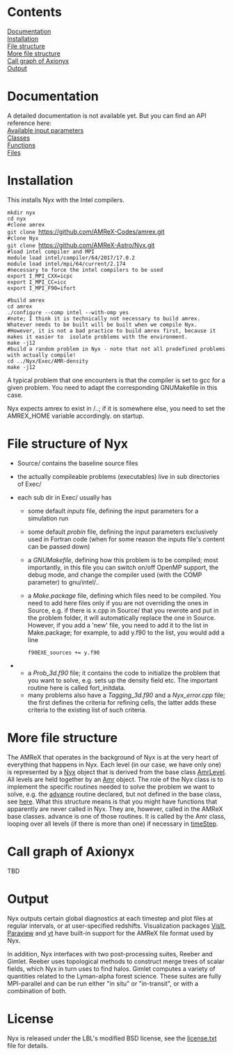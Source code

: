 # Contents
[Documentation](#Documentation)  
[Installation](#installation)  
[File structure](#file-structure-of-nyx)  
[More file structure](#more-file-structure)   
[Call graph of Axionyx](#call-graph-of-axionyx)  
[Output](#output)  

# Documentation 
A detailed documentation is not available yet. But you can find an API reference here:  
[Available input parameters](mddocs/input_parameters.md)  
[Classes](mddocs/classes.md)  
[Functions](mddocs/functions.md)    
[Files](mddocs/files.md)     

# Installation

This installs Nyx with the Intel compilers.

`mkdir nyx`  
`cd nyx`  
`#clone amrex`  
`git clone `<https://github.com/AMReX-Codes/amrex.git>  
`#clone Nyx`  
`git clone `<https://github.com/AMReX-Astro/Nyx.git>  
`#load intel compiler and MPI`  
`module load intel/compiler/64/2017/17.0.2`  
`module load intel/mpi/64/current/2.174`  
`#necessary to force the intel compilers to be used `  
`export I_MPI_CXX=icpc`  
`export I_MPI_CC=icc`  
`export I_MPI_F90=ifort`  
  
`#build amrex`  
`cd amrex`  
`./configure --comp intel --with-omp yes`  
`#note; I think it is technically not necessary to build amrex. Whatever needs to be built will be built when we compile Nyx. `  
`#However, it is not a bad practice to build amrex first, because it makes it easier to  isolate problems with the environment.`  
`make -j12`  
`#build a random problem in Nyx - note that not all predefined problems with actually compile!`  
`cd ../Nyx/Exec/AMR-density`  
`make -j12 `

A typical problem that one encounters is that the compiler is set to gcc
for a given problem. You need to adapt the corresponding GNUMakefile in
this case.

Nyx expects amrex to exist in <nyx repo>/..; if it is somewhere else,
you need to set the AMREX\_HOME variable accordingly. on startup.

# File structure of Nyx

  - Source/ contains the baseline source files
  - the actually compileable problems (executables) live in sub
    directories of Exec/
  - each sub dir in Exec/ usually has
      - some default *inputs* file, defining the input parameters for a
        simulation run
      - some default *probin* file, defining the input parameters
        exclusively used in Fortran code (when for some reason the
        inputs file's content can be passed down)
      - a *GNUMakefile*, defining how this problem is to be compiled;
        most importantly, in this file you can switch on/off OpenMP
        support, the debug mode, and change the compiler used (with the
        COMP parameter) to gnu/intel/..
      - a *Make.package* file, defining which files need to be compiled.
        You need to add here files only if you are not overriding the
        ones in Source, e.g. if there is x.cpp in Source/ that you
        rewrote and put in the problem folder, it will automatically
        replace the one in Source. However, if you add a 'new' file, you
        need to add it to the list in Make.package; for example, to add
        y.f90 to the list, you would add a line

        `f90EXE_sources += y.f90`

  -   - a *Prob\_3d.f90* file; it contains the code to initialize the
        problem that you want to solve, e.g. sets up the density field
        etc. The important routine here is called fort\_initdata.
      - many problems also have a *Tagging\_3d.f90* and a
        *Nyx\_error.cpp* file; the first defines the criteria for
        refining cells, the latter adds these criteria to the existing
        list of such criteria.

# More file structure

The AMReX that operates in the background of Nyx is at the very heart of everything that happens in Nyx. Each level (in our case, we have only one) is represented by a [Nyx](https://github.com/cbehren/axionyx/blob/master/Source/Nyx.H) object that is derived from the base class [AmrLevel](https://github.com/AMReX-Codes/amrex/blob/master/Src/Amr/AMReX_AmrLevel.H). All levels are held together by an [Amr](https://github.com/AMReX-Codes/amrex/blob/master/Src/Amr/AMReX_Amr.H) object. The role of the Nyx class is to implement the specific routines needed to solve the problem we want to solve, e.g. the [advance](https://github.com/cbehren/axionyx/blob/master/Source/Nyx_advance.cpp) routine declared, but not defined in the base class, see [here](https://github.com/AMReX-Codes/amrex/blob/9e3aaa7053499b9f7f0c786a92ef860c6322f10d/Src/Amr/AMReX_AmrLevel.H#L160). What this structure means is that you might have functions that apparently are never called in Nyx. They are, however, called in the AMReX base classes. advance is one of those routines. It is called by the Amr class, looping over all levels (if there is more than one) if necessary in [timeStep](https://github.com/AMReX-Codes/amrex/blob/9e3aaa7053499b9f7f0c786a92ef860c6322f10d/Src/Amr/AMReX_Amr.cpp#L1950). 

# Call graph of Axionyx

TBD

# Output

Nyx outputs certain global diagnostics at each timestep and plot files at regular
intervals, or at user-specified redshifts. Visualization packages
[VisIt](https://wci.llnl.gov/simulation/computer-codes/visit),
[Paraview](https://www.paraview.org/)
and [yt](http://yt-project.org/)
have built-in support for the AMReX file format used by Nyx.

In addition, Nyx interfaces with two post-processing suites, Reeber and Gimlet. Reeber
uses topological methods to construct merge trees of scalar fields, which Nyx in
turn uses to find halos. Gimlet computes a variety of quantities
related to the Lyman-alpha forest science. These suites are fully MPI-parallel and can
be run either "in situ" or "in-transit", or with a combination of both.


# License
Nyx is released under the LBL's modified BSD license, see the [license.txt](license.txt) file for details.


